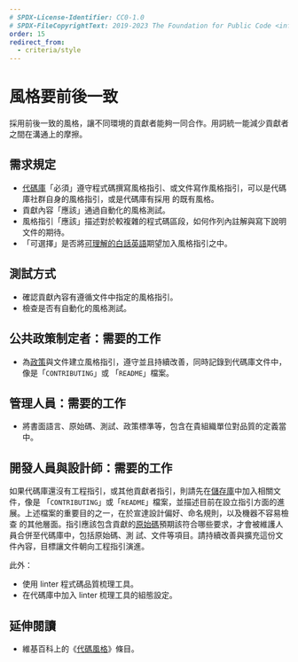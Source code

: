 ```yaml
---
# SPDX-License-Identifier: CC0-1.0
# SPDX-FileCopyrightText: 2019-2023 The Foundation for Public Code <info@publiccode.net>, https://standard.publiccode.net/AUTHORS
order: 15
redirect_from:
  - criteria/style
---
```


# 風格要前後一致

採用前後一致的風格，讓不同環境的貢獻者能夠一同合作。用詞統一能減少貢獻者之間在溝通上的摩擦。

## 需求規定

* [代碼庫](../glossary.md#codebase)「必須」遵守程式碼撰寫風格指引、或文件寫作風格指引，可以是代碼庫社群自身的風格指引，或是代碼庫有採用
的既有風格。
* 貢獻內容「應該」通過自動化的風格測試。
* 風格指引「應該」描述對於較複雜的程式碼區段，如何作列內註解與寫下說明文件的期待。
* 「可選擇」是否將[可理解的白話英語](use-plain-english.md)期望加入風格指引之中。

## 測試方式

* 確認貢獻內容有遵循文件中指定的風格指引。
* 檢查是否有自動化的風格測試。

## 公共政策制定者：需要的工作

* 為[政策](../glossary.md#policy)與文件建立風格指引，遵守並且持續改善，同時記錄到代碼庫文件中，像是「`CONTRIBUTING`」或
「`README`」檔案。

## 管理人員：需要的工作

* 將書面語言、原始碼、測試、政策標準等，包含在貴組織單位對品質的定義當中。

## 開發人員與設計師：需要的工作

如果代碼庫還沒有工程指引，或其他貢獻者指引，則請先在[儲存庫](../glossary.md#repository)中加入相關文件，像是
「`CONTRIBUTING`」或「`README`」檔案，並描述目前在設立指引方面的進展。上述檔案的重要目的之一，在於宣達設計偏好、命名規則，以及機器不容易檢查
的其他層面。指引應該包含貢獻的[原始碼](../glossary.md#source-code)預期該符合哪些要求，才會被維護人員合併至代碼庫中，包括原始碼、測
試、文件等項目。請持續改善與擴充這份文件內容，目標讓文件朝向工程指引演進。

此外：

* 使用 linter 程式碼品質梳理工具。
* 在代碼庫中加入 linter 梳理工具的組態設定。

## 延伸閱讀

* 維基百科上的《[代碼風格](https://en.wikipedia.org/wiki/Programming_style)》條目。
